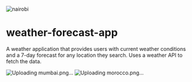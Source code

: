 ![nairobi](https://github.com/wxllxngton/weather-forecast-app/screenshots/mumbai.png)
# weather-forecast-app
A weather application that provides users with current weather conditions and a 7-day forecast for any location they search. Uses a weather API to fetch the data.


![Uploading mumbai.png…]()
![Uploading morocco.png…]()
